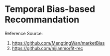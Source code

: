 # Temporal Bias-based Recommandation

Reference Source:
1. https://github.com/MengtingWan/marketBias
2. https://github.com/nijianmo/fit-rec